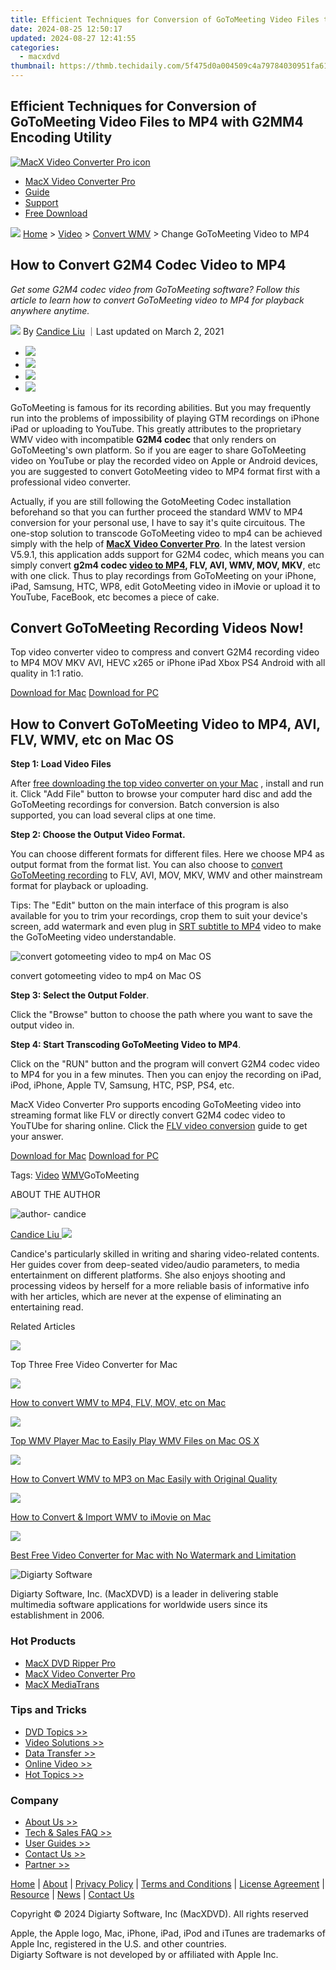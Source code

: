 ```yaml
---
title: Efficient Techniques for Conversion of GoToMeeting Video Files to MP4 with G2MM4 Encoding Utility
date: 2024-08-25 12:50:17
updated: 2024-08-27 12:41:55
categories:
  - macxdvd
thumbnail: https://thmb.techidaily.com/5f475d0a004509c4a79784030951fa61283b4484815daf27a43d6a0afc55a2c8.jpg
---
```


## Efficient Techniques for Conversion of GoToMeeting Video Files to MP4 with G2MM4 Encoding Utility

[![MacX Video Converter Pro icon](https://www.macxdvd.com/mac-dvd-video-converter-how-to/../image-style/new-seo/icon11.png)](https://tools.techidaily.com/macxdvd/products/)

* [MacX Video Converter Pro](https://tools.techidaily.com/macxdvd/products/)
* [Guide](https://tools.techidaily.com/macxdvd/products/)
* [Support](https://tools.techidaily.com/macxdvd/products/)
* [Free Download](https://tools.techidaily.com/macxdvd/products/)



![](https://www.macxdvd.com/mac-dvd-video-converter-how-to/../image-style/new-seo/icon7.png) [Home](https://tools.techidaily.com/macxdvd/products/) \> [Video](https://tools.techidaily.com/macxdvd/products/) \> [Convert WMV](https://tools.techidaily.com/macxdvd/products/) \> Change GoToMeeting Video to MP4

## How to Convert G2M4 Codec Video to MP4 



_Get some G2M4 codec video from GoToMeeting software? Follow this article to learn how to convert GoToMeeting video to MP4 for playback anywhere anytime._ 

![](https://www.macxdvd.com/mac-dvd-video-converter-how-to/../image-style/new-seo/icon6.png) By [Candice Liu](https://tools.techidaily.com/macxdvd/products/) ｜Last updated on March 2, 2021 

* [![](https://www.macxdvd.com/mac-dvd-video-converter-how-to/../image-style/new-seo/share-fa.jpg)](https://www.facebook.com/sharer/sharer.php?u=https://www.macxdvd.com/mac-dvd-video-converter-how-to/convert-gotomeeting-video-to-mp4.htm)
* [![](https://www.macxdvd.com/mac-dvd-video-converter-how-to/../image-style/new-seo/share-tw.jpg)](https://twitter.com/intent/tweet?url=https://www.macxdvd.com/mac-dvd-video-converter-how-to/convert-gotomeeting-video-to-mp4.htm&text=)
* [![](https://www.macxdvd.com/mac-dvd-video-converter-how-to/../image-style/new-seo/share-email.jpg)](https://www.macxdvd.com/mac-dvd-video-converter-how-to/mailto:info@example.com?&subject=&body=https://www.macxdvd.com/mac-dvd-video-converter-how-to/convert-gotomeeting-video-to-mp4.htm)
* [![](https://www.macxdvd.com/mac-dvd-video-converter-how-to/../image-style/new-seo/share-in.jpg)](https://www.linkedin.com/shareArticle?mini=true&url=https://www.macxdvd.com/mac-dvd-video-converter-how-to/convert-gotomeeting-video-to-mp4.htm&title=&summary=&source=)

GoToMeeting is famous for its recording abilities. But you may frequently run into the problems of impossibility of playing GTM recordings on iPhone iPad or uploading to YouTube. This greatly attributes to the proprietary WMV video with incompatible **G2M4 codec** that only renders on GoToMeeting's own platform. So if you are eager to share GoToMeeting video on YouTube or play the recorded video on Apple or Android devices, you are suggested to convert GotoMeeting video to MP4 format first with a professional video converter. 

Actually, if you are still following the GotoMeeting Codec installation beforehand so that you can further proceed the standard WMV to MP4 conversion for your personal use, I have to say it's quite circuitous. The one-stop solution to transcode GoToMeeting video to mp4 can be achieved simply with the help of [**MacX Video Converter Pro**](https://tools.techidaily.com/macxdvd/products/). In the latest version V5.9.1, this application adds support for G2M4 codec, which means you can simply convert **g2m4 codec [video to MP4](https://tools.techidaily.com/macxdvd/products/), FLV, AVI, WMV, MOV, MKV**, etc with one click. Thus to play recordings from GoToMeeting on your iPhone, iPad, Samsung, HTC, WP8, edit GotoMeeting video in iMovie or upload it to YouTube, FaceBook, etc becomes a piece of cake. 

## Convert GoToMeeting Recording Videos Now!

Top video converter video to compress and convert G2M4 recording video to MP4 MOV MKV AVI, HEVC x265 or iPhone iPad Xbox PS4 Android with all quality in 1:1 ratio. 

[Download for Mac](https://tools.techidaily.com/macxdvd/products/) [Download for PC](https://tools.techidaily.com/macxdvd/products/) 

## How to Convert GoToMeeting Video to MP4, AVI, FLV, WMV, etc on Mac OS

**Step 1: Load Video Files**

 After [free downloading the top video converter on your Mac](https://tools.techidaily.com/macxdvd/products/) , install and run it. Click "Add File" button to browse your computer hard disc and add the GoToMeeting recordings for conversion. Batch conversion is also supported, you can load several clips at one time.

**Step 2: Choose the Output Video Format.**

 You can choose different formats for different files. Here we choose MP4 as output format from the format list. You can also choose to [convert GoToMeeting recording](https://tools.techidaily.com/macxdvd/products/) to FLV, AVI, MOV, MKV, WMV and other mainstream format for playback or uploading.

Tips: The "Edit" button on the main interface of this program is also available for you to trim your recordings, crop them to suit your device's screen, add watermark and even plug in [SRT subtitle to MP4](https://tools.techidaily.com/macxdvd/products/) video to make the GoToMeeting video understandable. 

![convert gotomeeting video to mp4 on Mac OS](https://www.macxdvd.com/mac-dvd-video-converter-how-to/article-image/zxh-mvcp-mp4.png) 

convert gotomeeting video to mp4 on Mac OS

**Step 3: Select the Output Folder**.

 Click the "Browse" button to choose the path where you want to save the output video in. 

**Step 4: Start Transcoding GoToMeeting Video to MP4**.

 Click on the "RUN" button and the program will convert G2M4 codec video to MP4 for you in a few minutes. Then you can enjoy the recording on iPad, iPod, iPhone, Apple TV, Samsung, HTC, PSP, PS4, etc.

MacX Video Converter Pro supports encoding GoToMeeting video into streaming format like FLV or directly convert G2M4 codec video to YouTUbe for sharing online. Click the [FLV video conversion](https://tools.techidaily.com/macxdvd/products/) guide to get your answer. 

[Download for Mac](https://tools.techidaily.com/macxdvd/products/) [Download for PC](https://tools.techidaily.com/macxdvd/products/) 

Tags: [Video](https://tools.techidaily.com/macxdvd/products/) [WMV](https://tools.techidaily.com/macxdvd/products/)GoToMeeting

ABOUT THE AUTHOR

![author- candice](https://www.macxdvd.com/mac-dvd-video-converter-how-to/../image-style/new-seo/candice.png) 

[Candice Liu ![](https://www.macxdvd.com/mac-dvd-video-converter-how-to/../image-style/new-seo/share-in1.jpg)](https://www.linkedin.com/in/candice-liu-444483a3/) 

Candice's particularly skilled in writing and sharing video-related contents. Her guides cover from deep-seated video/audio parameters, to media entertainment on different platforms. She also enjoys shooting and processing videos by herself for a more reliable basis of informative info with her articles, which are never at the expense of eliminating an entertaining read.



Related Articles

![](https://www.macxdvd.com/mac-dvd-video-converter-how-to/../image-style/new-seo/pic7.jpg)

 Top Three Free Video Converter for Mac

![](https://www.macxdvd.com/mac-dvd-video-converter-how-to/../image-style/new-seo/pic6.jpg)

[How to convert WMV to MP4, FLV, MOV, etc on Mac](https://tools.techidaily.com/macxdvd/products/) 

![](https://www.macxdvd.com/mac-dvd-video-converter-how-to/../image-style/new-seo/pic5.jpg)

[Top WMV Player Mac to Easily Play WMV Files on Mac OS X](https://tools.techidaily.com/macxdvd/products/) 

![](https://www.macxdvd.com/mac-dvd-video-converter-how-to/../image-style/new-seo/pic4.jpg)

[How to Convert WMV to MP3 on Mac Easily with Original Quality](https://tools.techidaily.com/macxdvd/products/) 

![](https://www.macxdvd.com/mac-dvd-video-converter-how-to/../image-style/new-seo/pic3.jpg)

[How to Convert & Import WMV to iMovie on Mac](https://tools.techidaily.com/macxdvd/products/) 

![](https://www.macxdvd.com/mac-dvd-video-converter-how-to/../image-style/new-seo/pic2.jpg)

[Best Free Video Converter for Mac with No Watermark and Limitation](https://tools.techidaily.com/macxdvd/products/) 



![Digiarty Software](https://www.macxdvd.com/mac-dvd-video-converter-how-to/../icon/logo.png) 

Digiarty Software, Inc. (MacXDVD) is a leader in delivering stable multimedia software applications for worldwide users since its establishment in 2006.

### Hot Products

* [MacX DVD Ripper Pro](https://tools.techidaily.com/macxdvd/products/)
* [MacX Video Converter Pro](https://tools.techidaily.com/macxdvd/products/)
* [MacX MediaTrans](https://tools.techidaily.com/macxdvd/products/)

### Tips and Tricks

* [DVD Topics >>](https://tools.techidaily.com/macxdvd/products/)
* [Video Solutions >>](https://tools.techidaily.com/macxdvd/products/)
* [Data Transfer >>](https://tools.techidaily.com/macxdvd/products/)
* [Online Video >>](https://tools.techidaily.com/macxdvd/products/)
* [Hot Topics >>](https://tools.techidaily.com/macxdvd/products/)

### Company

* [About Us >>](https://tools.techidaily.com/macxdvd/products/)
* [Tech & Sales FAQ >>](https://tools.techidaily.com/macxdvd/products/)
* [User Guides >>](https://tools.techidaily.com/macxdvd/products/)
* [Contact Us >>](https://tools.techidaily.com/macxdvd/products/)
* [Partner >>](https://tools.techidaily.com/macxdvd/products/)



[Home](https://tools.techidaily.com/macxdvd/products/) | [About](https://tools.techidaily.com/macxdvd/products/) | [Privacy Policy](https://tools.techidaily.com/macxdvd/products/) | [Terms and Conditions](https://tools.techidaily.com/macxdvd/products/) | [License Agreement](https://tools.techidaily.com/macxdvd/products/) | [Resource](https://tools.techidaily.com/macxdvd/products/) | [News](https://tools.techidaily.com/macxdvd/products/) | [Contact Us](https://tools.techidaily.com/macxdvd/products/)

Copyright © 2024 Digiarty Software, Inc (MacXDVD). All rights reserved

Apple, the Apple logo, Mac, iPhone, iPad, iPod and iTunes are trademarks of Apple Inc, registered in the U.S. and other countries.  
Digiarty Software is not developed by or affiliated with Apple Inc.

<ins class="adsbygoogle"
     style="display:block"
     data-ad-format="autorelaxed"
     data-ad-client="ca-pub-7571918770474297"
     data-ad-slot="1223367746"></ins>



<ins class="adsbygoogle"
     style="display:block"
     data-ad-client="ca-pub-7571918770474297"
     data-ad-slot="8358498916"
     data-ad-format="auto"
     data-full-width-responsive="true"></ins>

